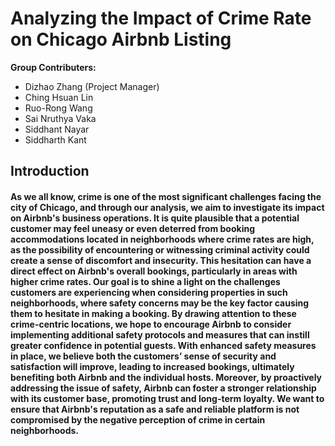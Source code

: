 # Analyzing the Impact of Crime Rate on Chicago Airbnb Listing
**Group Contributers:**
- Dizhao Zhang (Project Manager)
- Ching Hsuan Lin
- Ruo-Rong Wang
- Sai Nruthya Vaka
- Siddhant Nayar
- Siddharth Kant

## Introduction
#### As we all know, crime is one of the most significant challenges facing the city of Chicago, and through our analysis, we aim to investigate its impact on Airbnb's business operations. It is quite plausible that a potential customer may feel uneasy or even deterred from booking accommodations located in neighborhoods where crime rates are high, as the possibility of encountering or witnessing criminal activity could create a sense of discomfort and insecurity. This hesitation can have a direct effect on Airbnb's overall bookings, particularly in areas with higher crime rates. Our goal is to shine a light on the challenges customers are experiencing when considering properties in such neighborhoods, where safety concerns may be the key factor causing them to hesitate in making a booking. By drawing attention to these crime-centric locations, we hope to encourage Airbnb to consider implementing additional safety protocols and measures that can instill greater confidence in potential guests. With enhanced safety measures in place, we believe both the customers’ sense of security and satisfaction will improve, leading to increased bookings, ultimately benefiting both Airbnb and the individual hosts. Moreover, by proactively addressing the issue of safety, Airbnb can foster a stronger relationship with its customer base, promoting trust and long-term loyalty. We want to ensure that Airbnb's reputation as a safe and reliable platform is not compromised by the negative perception of crime in certain neighborhoods.
